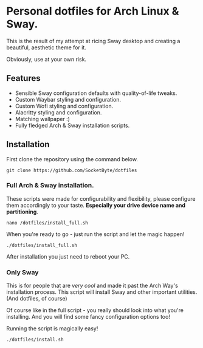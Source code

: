 # Personal dotfiles for Arch Linux & Sway.
This is the result of my attempt at ricing Sway desktop and creating a beautiful, aesthetic theme for it.

Obviously, use at your own risk.

## Features
- Sensible Sway configuration defaults with quality-of-life tweaks.
- Custom Waybar styling and configuration.
- Custom Wofi styling and configuration.
- Alacritty styling and configuration.
- Matching wallpaper :)
- Fully fledged Arch & Sway installation scripts.

## Installation
First clone the repository using the command below.
```
git clone https://github.com/SocketByte/dotfiles
```

### Full Arch & Sway installation.

These scripts were made for configurability and flexibility, please configure them accordingly to your taste. **Especially your drive device name and partitioning**.
```
nano /dotfiles/install_full.sh
```
When you're ready to go - just run the script and let the magic happen!
```
./dotfiles/install_full.sh
```
After installation you just need to reboot your PC.

### Only Sway
This is for people that are _very cool_ and made it past the Arch Way's installation process. This script will install Sway and other important utilities. (And dotfiles, of course)

Of course like in the full script - you really should look into what you're installing. And you will find some fancy configuration options too!

Running the script is magically easy!
```
./dotfiles/install.sh
```